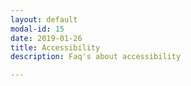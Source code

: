 ```yaml
---
layout: default
modal-id: 15
date: 2019-01-26
title: Accessibility
description: Faq's about accessibility

---
```


